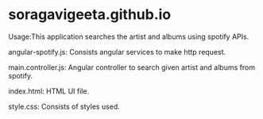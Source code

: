 # soragavigeeta.github.io

Usage:This application searches the artist and albums using spotify APIs.

angular-spotify.js: Consists angular services to make http request.

main.controller.js: Angular controller to search given artist and albums from spotify.

index.html: HTML UI file.

style.css: Consists of styles used.
